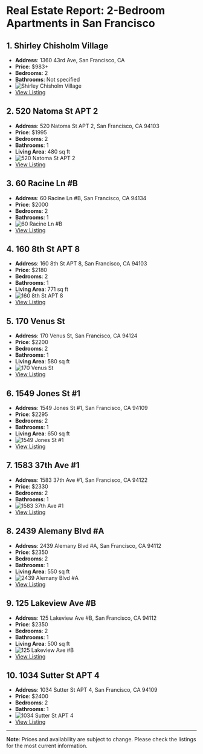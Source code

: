 # Real Estate Report: 2-Bedroom Apartments in San Francisco

## 1. Shirley Chisholm Village
- **Address**: 1360 43rd Ave, San Francisco, CA
- **Price**: $983+
- **Bedrooms**: 2
- **Bathrooms**: Not specified
- ![Shirley Chisholm Village](https://photos.zillowstatic.com/fp/9b241f95523b2253311ddd8c47f07d4a-p_e.jpg)
- [View Listing](https://www.zillow.com/apartments/san-francisco-ca-shirley-chisholm-village-9NLPhr/)

## 2. 520 Natoma St APT 2
- **Address**: 520 Natoma St APT 2, San Francisco, CA 94103
- **Price**: $1995
- **Bedrooms**: 2
- **Bathrooms**: 1
- **Living Area**: 480 sq ft
- ![520 Natoma St APT 2](https://photos.zillowstatic.com/fp/ffb54f3b62f2e3bf2fc3f782b79533c0-p_e.jpg)
- [View Listing](https://www.zillow.com/homedetails/520-Natoma-St-APT-2-San-Francisco-CA-94103/2106116840_zpid/)

## 3. 60 Racine Ln #B
- **Address**: 60 Racine Ln #B, San Francisco, CA 94134
- **Price**: $2000
- **Bedrooms**: 2
- **Bathrooms**: 1
- ![60 Racine Ln #B](https://photos.zillowstatic.com/fp/1d3a257da25f97cea2040ce69064be8f-p_e.jpg)
- [View Listing](https://www.zillow.com/homedetails/60-Racine-Ln-B-San-Francisco-CA-94134/2059275630_zpid/)

## 4. 160 8th St APT 8
- **Address**: 160 8th St APT 8, San Francisco, CA 94103
- **Price**: $2180
- **Bedrooms**: 2
- **Bathrooms**: 1
- **Living Area**: 771 sq ft
- ![160 8th St APT 8](https://photos.zillowstatic.com/fp/38e3264980c1e66d9a081601fbc45991-p_e.jpg)
- [View Listing](https://www.zillow.com/homedetails/160-8th-St-APT-8-San-Francisco-CA-94103/352260364_zpid/)

## 5. 170 Venus St
- **Address**: 170 Venus St, San Francisco, CA 94124
- **Price**: $2200
- **Bedrooms**: 2
- **Bathrooms**: 1
- **Living Area**: 580 sq ft
- ![170 Venus St](https://photos.zillowstatic.com/fp/2d4bbdc59a419d9edf2076ebb86acb78-p_e.jpg)
- [View Listing](https://www.zillow.com/homedetails/170-Venus-St-San-Francisco-CA-94124/15158713_zpid/)

## 6. 1549 Jones St #1
- **Address**: 1549 Jones St #1, San Francisco, CA 94109
- **Price**: $2295
- **Bedrooms**: 2
- **Bathrooms**: 1
- **Living Area**: 650 sq ft
- ![1549 Jones St #1](https://photos.zillowstatic.com/fp/47a3b1afbf9f6d966e269f6a47f41971-p_e.jpg)
- [View Listing](https://www.zillow.com/homedetails/1549-Jones-St-1-San-Francisco-CA-94109/2078333943_zpid/)

## 7. 1583 37th Ave #1
- **Address**: 1583 37th Ave #1, San Francisco, CA 94122
- **Price**: $2330
- **Bedrooms**: 2
- **Bathrooms**: 1
- ![1583 37th Ave #1](https://photos.zillowstatic.com/fp/84e32b834fcc2b345c1f01bd0b1adf88-p_e.jpg)
- [View Listing](https://www.zillow.com/homedetails/1583-37th-Ave-1-San-Francisco-CA-94122/2057461950_zpid/)

## 8. 2439 Alemany Blvd #A
- **Address**: 2439 Alemany Blvd #A, San Francisco, CA 94112
- **Price**: $2350
- **Bedrooms**: 2
- **Bathrooms**: 1
- **Living Area**: 550 sq ft
- ![2439 Alemany Blvd #A](https://photos.zillowstatic.com/fp/a4d2edd45f85cfb95cdf35a7dd7d8df3-p_e.jpg)
- [View Listing](https://www.zillow.com/homedetails/2439-Alemany-Blvd-A-San-Francisco-CA-94112/440035159_zpid/)

## 9. 125 Lakeview Ave #B
- **Address**: 125 Lakeview Ave #B, San Francisco, CA 94112
- **Price**: $2350
- **Bedrooms**: 2
- **Bathrooms**: 1
- **Living Area**: 500 sq ft
- ![125 Lakeview Ave #B](https://photos.zillowstatic.com/fp/8eaa5addfd0054dcf65f225a7bbdd639-p_e.jpg)
- [View Listing](https://www.zillow.com/homedetails/125-Lakeview-Ave-B-San-Francisco-CA-94112/2098507528_zpid/)

## 10. 1034 Sutter St APT 4
- **Address**: 1034 Sutter St APT 4, San Francisco, CA 94109
- **Price**: $2400
- **Bedrooms**: 2
- **Bathrooms**: 1
- ![1034 Sutter St APT 4](https://photos.zillowstatic.com/fp/c7ede73c7344088058277012736bd10d-p_e.jpg)
- [View Listing](https://www.zillow.com/homedetails/1034-Sutter-St-APT-4-San-Francisco-CA-94109/439254664_zpid/)

---

**Note**: Prices and availability are subject to change. Please check the listings for the most current information.
